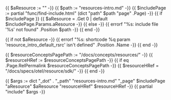 {{ $aResource := "" -}}
{{ $path := "resources-intro.md" -}}
{{ $includePage := partial "func/find-include.html"  (dict "path" $path "page" .Page) -}}
{{ if $includePage }}
  {{ $aResource = .Get 0 | default $includePage.Params.aResource -}}
{{ else -}}
  {{ errorf "%s: include file '%s' not found" .Position $path -}}
{{ end -}}

{{ if not $aResource -}}
  {{ errorf "%s: shortcode %q param 'resource_intro_default_rsrc' isn't defined" .Position .Name -}}
{{ end -}}

{{ $resourceConceptsPagePath := "/docs/concepts/resources/" -}}
{{ $resourceHRef := $resourceConceptsPagePath -}}
{{ if eq .Page.RelPermalink $resourceConceptsPagePath -}}
  {{ $resourceHRef = "/docs/specs/otel/resource/sdk/" -}}
{{ end -}}

{{ $args := dict
  "_dot" .
  "_path" "resources-intro.md"
  "_page" $includePage
  "aResource" $aResource
  "resourceHRef" $resourceHRef
-}}
{{ partial "include" $args -}}
